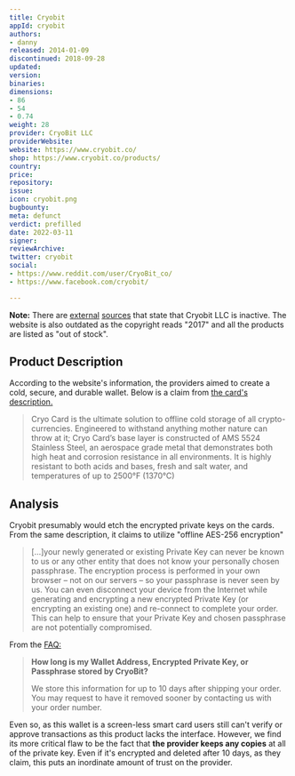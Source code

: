 ```yaml
---
title: Cryobit
appId: cryobit
authors:
- danny
released: 2014-01-09
discontinued: 2018-09-28
updated: 
version: 
binaries: 
dimensions:
- 86
- 54
- 0.74
weight: 28
provider: CryoBit LLC
providerWebsite: 
website: https://www.cryobit.co/
shop: https://www.cryobit.co/products/
country: 
price: 
repository: 
issue: 
icon: cryobit.png
bugbounty: 
meta: defunct
verdict: prefilled
date: 2022-03-11
signer: 
reviewArchive: 
twitter: cryobit
social:
- https://www.reddit.com/user/CryoBit_co/
- https://www.facebook.com/cryobit/

---
```


 **Note:** There are [external](https://bisprofiles.com/fl/cryobit-l14000004402) [sources](https://www.corporationwiki.com/p/2eins3/cryobit-llc) that state that Cryobit LLC is inactive. The website is also outdated as the copyright reads "2017" and all the products are listed as "out of stock".

## Product Description 

According to the website's information, the providers aimed to create a cold, secure, and durable wallet. Below is a claim from [the card's description.](https://www.cryobit.co/cold-storage-products/cryo-card/)

> Cryo Card is the ultimate solution to offline cold storage of all crypto-currencies. Engineered to withstand anything mother nature can throw at it; Cryo Card’s base layer is constructed of AMS 5524 Stainless Steel, an aerospace grade metal that demonstrates both high heat and corrosion resistance in all environments. It is highly resistant to both acids and bases, fresh and salt water, and temperatures of up to 2500°F (1370°C)

## Analysis 

Cryobit presumably would etch the encrypted private keys on the cards. From the same description, it claims to utilize "offline AES-256 encryption" 

> [...]your newly generated or existing Private Key can never be known to us or any other entity that does not know your personally chosen passphrase. The encryption process is performed in your own browser – not on our servers – so your passphrase is never seen by us. You can even disconnect your device from the Internet while generating and encrypting a new encrypted Private Key (or encrypting an existing one) and re-connect to complete your order. This can help to ensure that your Private Key and chosen passphrase are not potentially compromised. 

From the [FAQ:](https://www.cryobit.co/faq/)

> **How long is my Wallet Address, Encrypted Private Key, or Passphrase stored by CryoBit?**
>
> We store this information for up to 10 days after shipping your order. You may request to have it removed sooner by contacting us with your order number.

Even so, as this wallet is a screen-less smart card users still can't verify or approve transactions as this product lacks the interface. However, we find its more critical flaw to be the fact that **the provider keeps any copies** at all of the private key. Even if it's encrypted and deleted after 10 days, as they claim, this puts an inordinate amount of trust on the provider. 